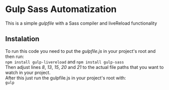 # Gulp Sass Automatization
This is a simple *gulpfile* with a Sass compiler and liveReload functionality

## Instalation
To run this code you need to put the *gulpfile.js* in your project's root and then run:<br>
  `npm install gulp-livereload` and `npm install gulp-sass` <br>
Then adjust lines *8*, *13*, *15*, *20* and *21* to the actual file paths that you want to watch in your project.<br> 
After this just run the gulpfile.js in your project's root with:<br>
  `gulp`

